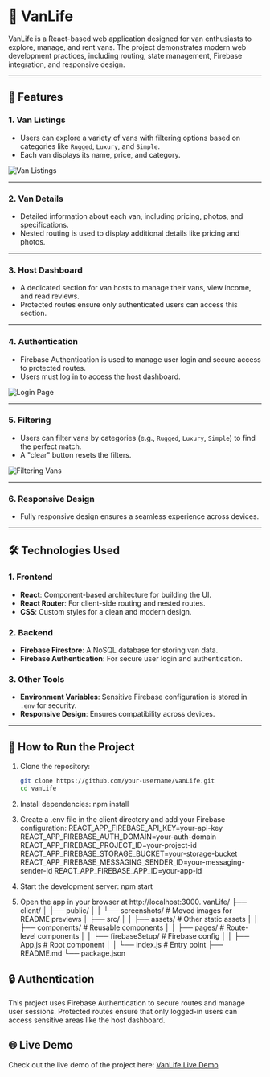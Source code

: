 # 🚐 VanLife

VanLife is a React-based web application designed for van enthusiasts to explore, manage, and rent vans. The project demonstrates modern web development practices, including routing, state management, Firebase integration, and responsive design.

---

## 🌟 Features

### 1. **Van Listings**
   - Users can explore a variety of vans with filtering options based on categories like `Rugged`, `Luxury`, and `Simple`.
   - Each van displays its name, price, and category.

   ![Van Listings](./client/public/screenshots/vans.png)

---

### 2. **Van Details**
   - Detailed information about each van, including pricing, photos, and specifications.
   - Nested routing is used to display additional details like pricing and photos.

---

### 3. **Host Dashboard**
   - A dedicated section for van hosts to manage their vans, view income, and read reviews.
   - Protected routes ensure only authenticated users can access this section.

---

### 4. **Authentication**
   - Firebase Authentication is used to manage user login and secure access to protected routes.
   - Users must log in to access the host dashboard.

   ![Login Page](./client/public/screenshots/login.png)

---

### 5. **Filtering**
   - Users can filter vans by categories (e.g., `Rugged`, `Luxury`, `Simple`) to find the perfect match.
   - A "clear" button resets the filters.

   ![Filtering Vans](./client/public/screenshots/vanLife_filter.png)

---

### 6. **Responsive Design**
   - Fully responsive design ensures a seamless experience across devices.

---

## 🛠️ Technologies Used

### 1. **Frontend**
   - **React**: Component-based architecture for building the UI.
   - **React Router**: For client-side routing and nested routes.
   - **CSS**: Custom styles for a clean and modern design.

### 2. **Backend**
   - **Firebase Firestore**: A NoSQL database for storing van data.
   - **Firebase Authentication**: For secure user login and authentication.

### 3. **Other Tools**
   - **Environment Variables**: Sensitive Firebase configuration is stored in `.env` for security.
   - **Responsive Design**: Ensures compatibility across devices.

---

## 🚀 How to Run the Project

1. Clone the repository:
   ```bash
   git clone https://github.com/your-username/vanLife.git
   cd vanLife

2. Install dependencies:
   npm install

3. Create a .env file in the client directory and add your Firebase configuration:
REACT_APP_FIREBASE_API_KEY=your-api-key
REACT_APP_FIREBASE_AUTH_DOMAIN=your-auth-domain
REACT_APP_FIREBASE_PROJECT_ID=your-project-id
REACT_APP_FIREBASE_STORAGE_BUCKET=your-storage-bucket
REACT_APP_FIREBASE_MESSAGING_SENDER_ID=your-messaging-sender-id
REACT_APP_FIREBASE_APP_ID=your-app-id

4. Start the development server:
    npm start
5. Open the app in your browser at http://localhost:3000.
vanLife/
├── client/
│   ├── public/
│   │   └── screenshots/         # Moved images for README previews
│   ├── src/
│   │   ├── assets/              # Other static assets
│   │   ├── components/          # Reusable components
│   │   ├── pages/               # Route-level components
│   │   ├── firebaseSetup/       # Firebase config
│   │   ├── App.js               # Root component
│   │   └── index.js             # Entry point
├── README.md
└── package.json

## 🔒 Authentication
This project uses Firebase Authentication to secure routes and manage user sessions. Protected routes ensure that only logged-in users can access sensitive areas like the host dashboard.


## 🌐 Live Demo

Check out the live demo of the project here: [VanLife Live Demo](https://vanlifemode.netlify.app/)